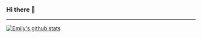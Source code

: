 ### Hi there 👋

<!--
**Ariannwyn/Ariannwyn** is a ✨ _special_ ✨ repository because its `README.md` (this file) appears on your GitHub profile.

Here are some ideas to get you started:

- 🔭 I’m currently working on ...
- 🌱 I’m currently learning ...
- 👯 I’m looking to collaborate on ...
- 🤔 I’m looking for help with ...
- 💬 Ask me about ...
- 📫 How to reach me: ...
- 😄 Pronouns: ...
- ⚡ Fun fact: ...
-->

---

[![Emily's github stats](<img align="left" alt="Emily's Github Stats" src="https://github-readme-stats.vercel.app/api?username=ariannwyn@show_icons=true&hide_border=true&theme=dracula />)](https://github.com/anuraghazra/github-readme-stats)

